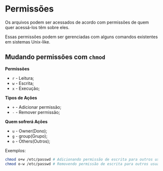 # Permissões  

Os arquivos podem ser acessados de acordo com permissões de quem quer acessá-los têm sobre eles. 

Essas permissões podem ser gerenciadas com alguns comandos existentes em sistemas Unix-like.  

## Mudando permissões com `chmod`  

**Permissões**  

- `r` - Leitura;  
- `w` - Escrita;  
- `x` - Execução;  

**Tipos de Ações**  

- `+` - Adicionar permissão;  
- `-` - Remover permissão;  

**Quem sofrerá Ações**  

- `u` - Owner(Dono);  
- `g` - group(Grupo);  
- `o` - Others(Outros);  

Exemplos:  

```sh
chmod o+w /etc/passwd # Adicionando permissão de escrita para outros usuários.
chmod o-w /etc/passwd # Removendo permissão de escrita para outros usuários.
```  